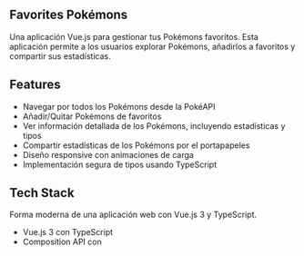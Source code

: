 ## Favorites Pokémons
Una aplicación Vue.js para gestionar tus Pokémons favoritos. Esta aplicación permite a los usuarios explorar Pokémons, añadirlos a favoritos y compartir sus estadísticas.

## Features
- Navegar por todos los Pokémons desde la PokéAPI
- Añadir/Quitar Pokémons de favoritos
- Ver información detallada de los Pokémons, incluyendo estadísticas y tipos
- Compartir estadísticas de los Pokémons por el portapapeles
- Diseño responsive con animaciones de carga
- Implementación segura de tipos usando TypeScript

## Tech Stack
Forma moderna de una aplicación web con Vue.js 3 y TypeScript.
- Vue.js 3 con TypeScript
- Composition API con <script setup>
- Vite como empaquetador de aplicaciones
- Pinia para el manejo de estado global
- TailwindCSS para estilos
- Axios para las llamadas a la API
- Unit testing con Vitest
- Vue Router para manejo de rutas
- Vue Toastification para notificaciones

## Architecture Decisions
1. **State Management**: Se utilizó Pinia para la gestión centralizada de estados para manejar la lista de favoritos, la lista de Pokémons y los estados de carga. 
2. **Type Safety**: TypeScript para garantizar un codigo mas seguro y evitar errores.
3. **Component Structure**: Se crearon componentes reutilizables para mantener un código limpio y seguir el principio DRY.
4. **Error Handling**: Se agregó manejo adecuado de errores para las llamadas a la API y las interacciones del usuario.
5. **Loading States**: Se implementaron animaciones de carga usando CSS para una mejor experiencia del usuario.
6. **Responsive Design**: Flexbox con tailwindCSS para layouts responsivos que funcionan en todos los tamaños de pantalla.
7. **Pagination**: Se implementó paginación para el listado de Pokémons. Se limita la cantidad de Pokémons por página para mejorar el rendimiento.

## Design Decisions
1. Se utilizó la API oficial de Pokémon v2 para los datos
2. Se utilizaron los colores especificados en el diseño 
3. Se utilizó una animación de pokeball para los estados de carga
4. Se implementó una interfaz moderna y limpia

## Setup
1. Clone the repository
2. Install dependencies:
   ```bash
   npm install
   ```

## Development
Run the development server:
```bash
npm run dev
```

## Build
Build the application for production:
```bash
npm run build
```

## Preview
Preview the built application:
```bash
npm run preview
```

## Testing
Run unit tests:
```bash
npm run test
```
